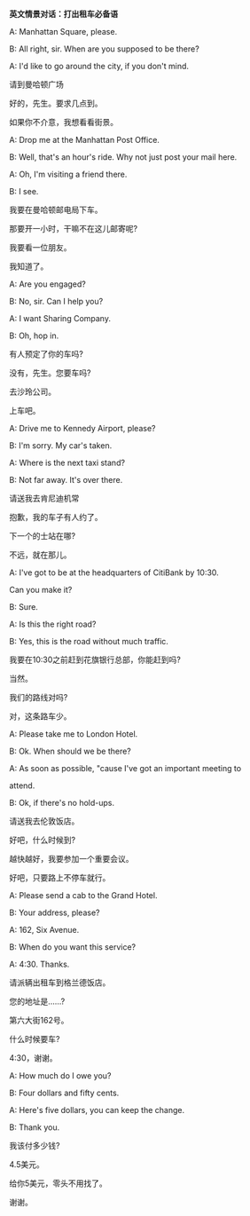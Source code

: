 **英文情景对话：打出租车必备语**

A: Manhattan Square, please.

B: All right, sir. When are you supposed to be there?

A: I'd like to go around the city, if you don't mind.

请到曼哈顿广场

好的，先生。要求几点到。

如果你不介意，我想看看街景。

A: Drop me at the Manhattan Post Office.

B: Well, that's an hour's ride. Why not just post your mail here.

A: Oh, I'm visiting a friend there.

B: I see.

我要在曼哈顿邮电局下车。

那要开一小时，干嘛不在这儿邮寄呢?

我要看一位朋友。

我知道了。

A: Are you engaged?

B: No, sir. Can I help you?

A: I want Sharing Company.

B: Oh, hop in.

有人预定了你的车吗?

没有，先生。您要车吗?

去沙玲公司。

上车吧。

A: Drive me to Kennedy Airport, please?

B: I'm sorry. My car's taken.

A: Where is the next taxi stand?

B: Not far away. It's over there.

请送我去肯尼迪机常

抱歉，我的车子有人约了。

下一个的士站在哪?

不远，就在那儿。

A: I've got to be at the headquarters of CitiBank by 10:30.

Can you make it?

B: Sure.

A: Is this the right road?

B: Yes, this is the road without much traffic.

我要在10:30之前赶到花旗银行总部，你能赶到吗?

当然。

我们的路线对吗?

对，这条路车少。

A: Please take me to London Hotel.

B: Ok. When should we be there?

A: As soon as possible, "cause I've got an important meeting to

attend.

B: Ok, if there's no hold-ups.

请送我去伦敦饭店。

好吧，什么时候到?

越快越好，我要参加一个重要会议。

好吧，只要路上不停车就行。

A: Please send a cab to the Grand Hotel.

B: Your address, please?

A: 162, Six Avenue.

B: When do you want this service?

A: 4:30. Thanks.

请派辆出租车到格兰德饭店。

您的地址是……?

第六大街162号。

什么时候要车?

4:30，谢谢。

A: How much do I owe you?

B: Four dollars and fifty cents.

A: Here's five dollars, you can keep the change.

B: Thank you.

我该付多少钱?

4.5美元。

给你5美元，零头不用找了。

谢谢。